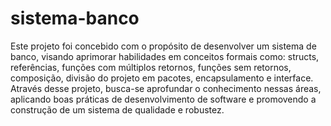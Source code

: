# sistema-banco
Este projeto foi concebido com o propósito de desenvolver um sistema de banco, visando aprimorar habilidades em conceitos formais como: structs, referências, funções com múltiplos retornos, funções sem retornos, composição, divisão do projeto em pacotes, encapsulamento e interface. Através desse projeto, busca-se aprofundar o conhecimento nessas áreas, aplicando boas práticas de desenvolvimento de software e promovendo a construção de um sistema de qualidade e robustez.
